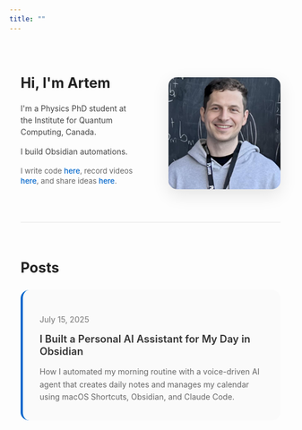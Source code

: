 ```yaml
---
title: ""
---
```


<div style="max-width: 900px; margin: 0 auto; padding: 60px 20px;">

<div style="display: flex; align-items: center; gap: 40px; margin-bottom: 50px;">
<div style="flex: 1; padding-right: 20px;">
<h1 style="font-size: 1.8em; font-weight: 700; margin: 0 0 20px 0; color: #222;">Hi, I'm Artem</h1>
<p style="font-size: 1em; line-height: 1.5; margin-bottom: 12px; color: #444; font-weight: 400;">I'm a Physics PhD student at the Institute for Quantum Computing, Canada.</p>
<p style="font-size: 1em; line-height: 1.5; margin-bottom: 15px; color: #444; font-weight: 400;">I build Obsidian automations.</p>
<p style="font-size: 0.95em; line-height: 1.4; color: #666;">I write code <a href="https://github.com/ArtemXTech/" style="color: #0066cc; text-decoration: none; font-weight: 500;">here</a>, record videos <a href="https://www.youtube.com/@ArtemXTech" style="color: #0066cc; text-decoration: none; font-weight: 500;">here</a>, and share ideas <a href="https://x.com/artemxtech" style="color: #0066cc; text-decoration: none; font-weight: 500;">here</a>.</p>
</div>
<div style="flex: 0 0 200px;">
<img src="profile_photo.png" alt="Artem Zhutov" style="width: 200px; height: 200px; object-fit: cover; border-radius: 15px; box-shadow: 0 10px 30px rgba(0,0,0,0.1);">
</div>
</div>

<div style="border-top: 2px solid #f0f0f0; padding-top: 30px;">
<h2 style="margin-bottom: 25px; font-size: 1.8em; font-weight: 700; color: #222;">Posts</h2>

<div style="background: #fafafa; padding: 30px; border-radius: 15px; border-left: 4px solid #0066cc;">
<p style="color: #888; font-size: 1em; margin-bottom: 15px; font-weight: 500;">July 15, 2025</p>
<h3 style="margin: 0 0 15px 0; font-size: 1.3em; font-weight: 600;"><a href="I Built a Personal AI Assistant for My Day in Obsidian" style="color: #333; text-decoration: none; transition: color 0.3s;">I Built a Personal AI Assistant for My Day in Obsidian</a></h3>
<p style="color: #666; line-height: 1.6; margin: 0; font-size: 1em;">How I automated my morning routine with a voice-driven AI agent that creates daily notes and manages my calendar using macOS Shortcuts, Obsidian, and Claude Code.</p>
</div>
</div>

</div>
